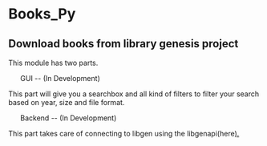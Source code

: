 <h1>Books_Py</h1>


<h2>Download books from library genesis project </h2>

<p>
  This module has two parts.
  <ul> GUI -- (In Development) </ul>
    <p>
      This part will give you a searchbox and all kind of filters to filter your search based on year, size and file format.
  
  
  </p>
  <ul> Backend -- (In Development)</ul>
  <p>
  This part takes care of connecting to libgen using the libgenapi(here<a href="https://github.com/mmarquezs/libgen-python-api"/>).
  
 
  </p>
  
